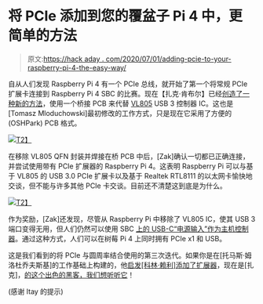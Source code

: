 # 将 PCIe 添加到您的覆盆子 Pi 4 中，更简单的方法

> 原文:[https://hack aday . com/2020/07/01/adding-pcie-to-your-raspberry-pi-4-the-easy-way/](https://hackaday.com/2020/07/01/adding-pcie-to-your-raspberry-pi-4-the-easier-way/)

自从人们发现 Raspberry Pi 4 有一个 PCIe 总线，就开始了第一个将常规 PCIe 扩展卡连接到 Raspberry Pi 4 SBC 的比赛。现在【扎克·肯布尔】已经[创造了一种新的方法](https://blog.zakkemble.net/rpi4-pci-express-bridge-chip/)，使用一个桥接 PCB 来代替 [VL805](https://www.viagallery.com/via-labs-vl805/) USB 3 控制器 IC。这也是[Tomasz Mloduchowski]最初修改的工作方式，只是现在它采用了方便的(OSHPark) PCB 格式。

[![](../Images/8a551853f69220cd431a6e281a9c63b5.png)T2】](https://hackaday.com/wp-content/uploads/2020/06/rpi4_bridge_chip-1024x454-1.jpg)

在移除 VL805 QFN 封装并焊接在桥 PCB 中后，[Zak]确认一切都已正确连接，并尝试使用带有 PCIe 扩展器的 Raspberry Pi 4。这表明 Raspberry Pi 可以与基于 VL805 的 USB 3.0 PCIe 扩展卡以及基于 Realtek RTL8111 的以太网卡愉快地交谈，但不能与许多其他 PCIe 卡交谈。目前还不清楚这到底是为什么。

[![](../Images/07fac877c2f1e5d008556660d06a70ab.png)T2】](https://hackaday.com/wp-content/uploads/2020/06/raspberry_pi_4_pcie_expander.jpg)

作为奖励，[Zak]还发现，尽管从 Raspberry Pi 中移除了 VL805 IC，使其 USB 3 端口变得无用，但人们仍然可以使用 SBC [上的 USB-C“电源输入”作为主机控制器](https://www.raspberrypi.org/forums/viewtopic.php?f=29&t=246348&p=1678554)。通过这种方式，人们可以在树莓 Pi 4 上同时拥有 PCIe x1 和 USB。

这是我们看到的将 PCIe 与圆周率结合使用的第三次迭代。如果你是在[托马斯·姆洛杜乔夫斯基]的工作基础上构建的，他[启发[科林·赖利]添加了扩展器](https://hackaday.com/2019/09/05/pcie-multiplier-expands-raspberry-pi-4-possibilities/)，现在是[扎克]，[的这个出色的黑客，我们想听听它](https://hackaday.com/submit-a-tip/)！

(感谢 Itay 的提示)